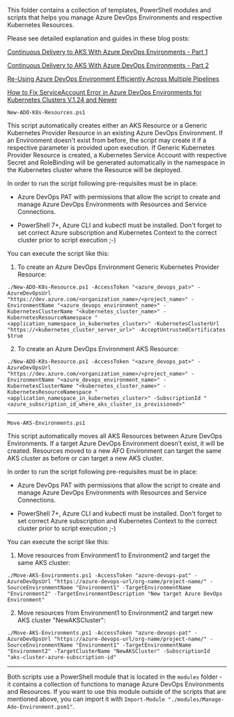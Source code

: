 This folder contains a collection of templates, PowerShell modules and scripts that helps you manage Azure DevOps Environments and respective Kubernetes Resources.

Please see detailed explanation and guides in these blog posts:

[Continuous Delivery to AKS With Azure DevOps Environments - Part 1](https://kristhecodingunicorn.com/post/k8s_ado_envs-1)

[Continuous Delivery to AKS With Azure DevOps Environments - Part 2](https://kristhecodingunicorn.com/post/k8s_ado_envs-2)

[Re-Using Azure DevOps Environment Efficiently Across Multiple Pipelines](https://kristhecodingunicorn.com/techtips/ado_env_as_var)

[How to Fix ServiceAccount Error in Azure DevOps Environments for Kubernetes Clusters V.1.24 and Newer](https://kristhecodingunicorn.com/techtips/ado_sa_error)

```New-ADO-K8s-Resources.ps1```

This script automatically creates either an AKS Resource or a Generic Kubernetes Provider Resource in an existing Azure DevOps Environment. If an Environment doesn't exist from before, the script may create it if a respective parameter is provided upon execution.
If Generic Kubernetes Provider Resource is created, a Kubernetes Service Account with respective Secret and RoleBinding will be generated automatically in the namespace in the Kubernetes cluster where the Resource will be deployed.

In order to run the script following pre-requisites must be in place: 

- Azure DevOps PAT with permissions that allow the script to create and manage Azure DevOps Environments with Resources and Service Connections.

- PowerShell 7+, Azure CLI and kubectl must be installed. Don't forget to set correct Azure subscription and Kubernetes Context to the correct cluster prior to script execution ;-)

You can execute the script like this:

1. To create an Azure DevOps Environment Generic Kubernetes Provider Resource: 

```./New-ADO-K8s-Resource.ps1 -AccessToken "<azure_devops_pat>" -AzureDevOpsUrl "https://dev.azure.com/<organization_name>/<project_name>" -EnvironmentName "<azure_devops_environment_name>" -KubernetesClusterName "<kubernetes_cluster_name>" -KubernetesResourceNamespace "<application_namespace_in_kubernetes_cluster>" -KubernetesClusterUrl "https://<kubernetes_cluster_server_url>" -AcceptUntrustedCertificates $true```

2. To create an Azure DevOps Environment AKS Resource: 

```./New-ADO-K8s-Resource.ps1 -AccessToken "<azure_devops_pat>" -AzureDevOpsUrl "https://dev.azure.com/<organization_name>/<project_name>" -EnvironmentName "<azure_devops_environment_name>" -KubernetesClusterName "<kubernetes_cluster_name>" -KubernetesResourceNamespace "<application_namespace_in_kubernetes_cluster>" -SubscriptionId "<azure_subscription_id_where_aks_cluster_is_provisioned>"```

---

```Move-AKS-Environments.ps1```

This script automatically moves all AKS Resources between Azure DevOps Environments. If a target Azure DevOps Environment doesn't exist, it will be created. Resources moved to a new AFO Environment can target the same AKS cluster as before or can target a new AKS cluster.

In order to run the script following pre-requisites must be in place: 

- Azure DevOps PAT with permissions that allow the script to create and manage Azure DevOps Environments with Resources and Service Connections.

- PowerShell 7+, Azure CLI and kubectl must be installed. Don't forget to set correct Azure subscription and Kubernetes Context to the correct cluster prior to script execution ;-)

You can execute the script like this:

1. Move resources from Environment1 to Environment2 and target the same AKS cluster: 

```./Move-AKS-Environments.ps1 -AccessToken "azure-devops-pat" -AzureDevOpsUrl "https://azure-devops-url/org-name/project-name/" -SourceEnvironmentName "Environment1" -TargetEnvironmentName "Environment2" -TargetEnvironmentDescription "New target Azure DevOps Environment"```

2. Move resources from Environment1 to Environment2 and target new AKS cluster "NewAKSCluster": 

```./Move-AKS-Environments.ps1 -AccessToken "azure-devops-pat" -AzureDevOpsUrl "https://azure-devops-url/org-name/project-name/" -SourceEnvironmentName "Environment1" -TargetEnvironmentName "Environment2" -TargetClusterName "NewAKSCluster" -SubscriptionId "aks-cluster-azure-subscription-id"```

---

Both scripts use a PowerShell module that is located in the ```modules``` folder - it contains a collection of functions to manage Azure DevOps Environments and Resources. If you want to use this module outside of the scripts that are mentioned above, you can import it with ```Import-Module "./modules/Manage-Ado-Environment.psm1"```.
